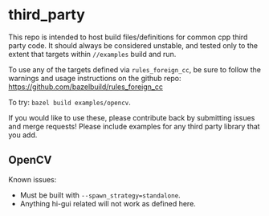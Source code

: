 # third_party

This repo is intended to host build files/definitions for common cpp third party code. It should always be considered unstable, and tested only to the extent that targets within `//examples` build and run.

To use any of the targets defined via `rules_foreign_cc`, be sure to follow the warnings and usage instructions on the github repo: https://github.com/bazelbuild/rules_foreign_cc

To try:
`bazel build examples/opencv`.

If you would like to use these, please contribute back by submitting issues and merge requests! Please include examples for any third party library that you add.

## OpenCV
Known issues:
  * Must be built with `--spawn_strategy=standalone`.
  * Anything hi-gui related will not work as defined here.

